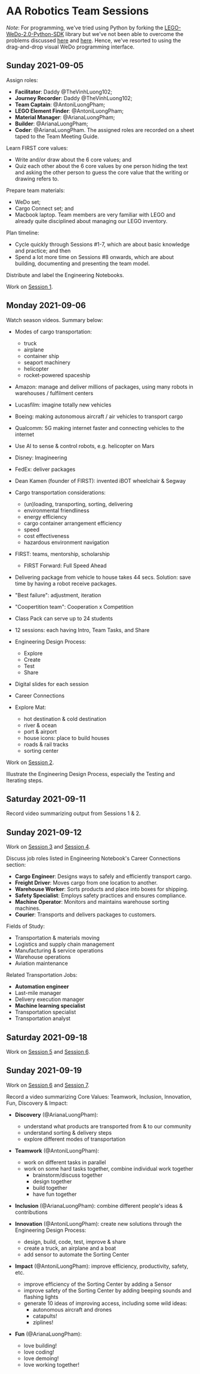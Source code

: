 # AA Robotics Team Sessions

_Note_: For programming, we've tried using Python by forking the [LEGO-WeDo-2.0-Python-SDK](https://github.com/AntoniLuongPham/LEGO-WeDo-2.0-Python-SDK) library but we've not been able to overcome the problems discussed [here](https://github.com/jannopet/LEGO-WeDo-2.0-Python-SDK/issues/3) and [here](https://github.com/jannopet/LEGO-WeDo-2.0-Python-SDK/issues/4). Hence, we've resorted to using the drag-and-drop visual WeDo programming interface.


## Sunday 2021-09-05

Assign roles:
- __Facilitator__: Daddy @TheVinhLuong102;
- __Journey Recorder__: Daddy @TheVinhLuong102;
- __Team Captain__: @AntoniLuongPham;
- __LEGO Element Finder__: @AntoniLuongPham;
- __Material Manager__: @ArianaLuongPham;
- __Builder__: @ArianaLuongPham;
- __Coder__: @ArianaLuongPham.
The assigned roles are recorded on a sheet taped to the Team Meeting Guide.

Learn FIRST core values:
- Write and/or draw about the 6 core values; and
- Quiz each other about the 6 core values by one person hiding the text and asking the other person to guess the core value that the writing or drawing refers to.

Prepare team materials:
- WeDo set;
- Cargo Connect set; and
- Macbook laptop.
Team members are very familiar with LEGO and already quite disciplined about managing our LEGO inventory.

Plan timeline:
- Cycle quickly through Sessions #1-7, which are about basic knowledge and practice; and then
- Spend a lot more time on Sessions #8 onwards, which are about building, documenting and presenting the team model.

Distribute and label the Engineering Notebooks.

Work on [Session 1](Session-01).


## Monday 2021-09-06

Watch season videos. Summary below:

- Modes of cargo transportation:
  - truck
  - airplane
  - container ship
  - seaport machinery
  - helicopter
  - rocket-powered spaceship

- Amazon: manage and deliver millions of packages, using many robots in warehouses / fulfilment centers

- Lucasfilm: imagine totally new vehicles

- Boeing: making autonomous aircraft / air vehicles to transport cargo

- Qualcomm: 5G making internet faster and connecting vehicles to the internet

- Use AI to sense & control robots, e.g. helicopter on Mars

- Disney: Imagineering

- FedEx: deliver packages

- Dean Kamen (founder of FIRST): invented iBOT wheelchair & Segway

- Cargo transportation considerations:
  - (un)loading, transporting, sorting, delivering
  - environmental friendliness
  - energy efficiency
  - cargo container arrangement efficiency
  - speed
  - cost effectiveness
  - hazardous environment navigation

- FIRST: teams, mentorship, scholarship
  - FIRST Forward: Full Speed Ahead

- Delivering package from vehicle to house takes 44 secs. Solution: save time by having a robot receive packages.

- "Best failure": adjustment, iteration

- "Coopertition team": Cooperation x Competition

- Class Pack can serve up to 24 students

- 12 sessions: each having Intro, Team Tasks, and Share

- Engineering Design Process:
  - Explore
  - Create
  - Test
  - Share

- Digital slides for each session

- Career Connections

- Explore Mat:
  - hot destination & cold destination
  - river & ocean
  - port & airport
  - house icons: place to build houses
  - roads & rail tracks
  - sorting center

Work on [Session 2](Session-02).

Illustrate the Engineering Design Process, especially the Testing and Iterating steps.


## Saturday 2021-09-11

Record video summarizing output from Sessions 1 & 2.


## Sunday 2021-09-12

Work on [Session 3](Session-03) and [Session 4](Session-04).

Discuss job roles listed in Engineering Notebook's Career Connections section:
- __Cargo Engineer__: Designs ways to safely and efficiently transport cargo.
- __Freight Driver__: Moves cargo from one location to another.
- __Warehouse Worker__: Sorts products and place into boxes for shipping.
- __Safety Specialist__: Employs safety practices and ensures compliance.
- __Machine Operator__: Monitors and maintains warehouse sorting machines.
- __Courier__: Transports and delivers packages to customers.

Fields of Study:
- Transportation & materials moving
- Logistics and supply chain management
- Manufacturing & service operations
- Warehouse operations
- Aviation maintenance

Related Transportation Jobs:
- __Automation engineer__
- Last-mile manager
- Delivery execution manager
- __Machine learning specialist__
- Transportation specialist
- Transportation analyst


## Saturday 2021-09-18

Work on [Session 5](Session-05) and [Session 6](Session-06).


## Sunday 2021-09-19

Work on [Session 6](Session-06) and [Session 7](Session-07).

Record a video summarizing Core Values: Teamwork, Inclusion, Innovation, Fun, Discovery & Impact:

- __Discovery__ (@ArianaLuongPham):
  - understand what products are transported from & to our community
  - understand sorting & delivery steps
  - explore different modes of transportation

- __Teamwork__ (@AntoniLuongPham):
  - work on different tasks in parallel
  - work on some hard tasks together, combine individual work together
    - brainstorm/discuss together
    - design together
    - build together
    - have fun together

- __Inclusion__ (@ArianaLuongPham): combine different people's ideas & contributions

- __Innovation__ (@AntoniLuongPham): create new solutions through the Engineering Design Process:
  - design, build, code, test, improve & share
  - create a truck, an airplane and a boat
  - add sensor to automate the Sorting Center

- __Impact__ (@AntoniLuongPham): improve efficiency, productivity, safety, etc.
  - improve efficiency of the Sorting Center by adding a Sensor
  - improve safety of the Sorting Center by adding beeping sounds and flashing lights
  - generate 10 ideas of improving access, including some wild ideas:
    - autonomous aircraft and drones
    - catapults!
    - ziplines!

- __Fun__ (@ArianaLuongPham):
  - love building!
  - love coding!
  - love demoing!
  - love working together!
